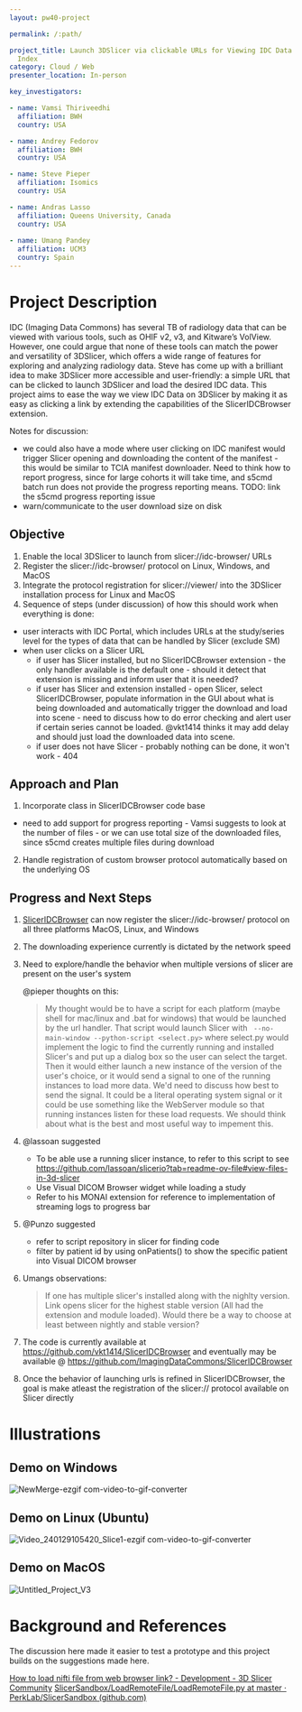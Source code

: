 ```yaml
---
layout: pw40-project

permalink: /:path/

project_title: Launch 3DSlicer via clickable URLs for Viewing IDC Data via SlicerIDCBrowser and IDC
  Index
category: Cloud / Web
presenter_location: In-person

key_investigators:

- name: Vamsi Thiriveedhi
  affiliation: BWH
  country: USA

- name: Andrey Fedorov
  affiliation: BWH
  country: USA

- name: Steve Pieper
  affiliation: Isomics
  country: USA

- name: Andras Lasso
  affiliation: Queens University, Canada
  country: USA
  
- name: Umang Pandey
  affiliation: UCM3
  country: Spain
---
```


# Project Description

<!-- Add a short paragraph describing the project. -->

IDC (Imaging Data Commons) has several TB of radiology data that can be viewed with various tools, such as OHIF v2, v3, and Kitware’s VolView. However, one could argue that none of these tools can match the power and versatility of 3DSlicer, which offers a wide range of features for exploring and analyzing radiology data. Steve has come up with a brilliant idea to make 3DSlicer more accessible and user-friendly: a simple URL that can be clicked to launch 3DSlicer and load the desired IDC data. This project aims to ease the way we view IDC Data on 3DSlicer by making it as easy as clicking a link by extending the capabilities of the SlicerIDCBrowser extension.

Notes for discussion: 
* we could also have a mode where user clicking on IDC manifest would trigger Slicer opening and downloading the content of the manifest - this would be similar to TCIA manifest downloader. Need to think how to report progress, since for large cohorts it will take time, and s5cmd batch run does not provide the progress reporting means. TODO: link the s5cmd progress reporting issue
* warn/communicate to the user download size on disk

## Objective

<!-- Describe here WHAT you would like to achieve (what you will have as end result). -->

1.  Enable the local 3DSlicer to launch from slicer://idc-browser/ URLs
2.  Register the slicer://idc-browser/ protocol on Linux, Windows, and MacOS
3.  Integrate the protocol registration for slicer://viewer/ into the 3DSlicer installation process for Linux and MacOS
4.  Sequence of steps (under discussion) of how this should work when everything is done:
   * user interacts with IDC Portal, which includes URLs at the study/series level for the types of data that can be handled by Slicer (exclude SM)
   * when user clicks on a Slicer URL
       * if user has Slicer installed, but no SlicerIDCBrowser extension - the only handler available is the default one - should it detect that extension is missing and inform user that it is needed?
       * if user has Slicer and extension installed - open Slicer, select SlicerIDCBrowser, populate information in the GUI about what is being downloaded and automatically trigger the download and load into scene - need to discuss how to do error checking and alert user if certain series cannot be loaded. @vkt1414 thinks it may add delay and should just load the downloaded data into scene.
       * if user does not have Slicer - probably nothing can be done, it won't work - 404

## Approach and Plan

<!-- Describe here HOW you would like to achieve the objectives stated above. -->

1.  Incorporate  class in SlicerIDCBrowser code base
   * need to add support for progress reporting - Vamsi suggests to look at the number of files - or we can use total size of the downloaded files, since s5cmd creates multiple files during download
2.  Handle registration of custom browser protocol automatically based on the underlying OS

## Progress and Next Steps
1. [SlicerIDCBrowser](https://github.com/ImagingDataCommons/SlicerIDCBrowser) can now register the slicer://idc-browser/ protocol on all three platforms MacOS, Linux, and Windows
2. The downloading experience currently is dictated by the network speed
3. Need to explore/handle the behavior when multiple versions of slicer are present on the user's system
   
   @pieper thoughts on this:
   > My thought would be to have a script for each platform (maybe shell for mac/linux and .bat for windows) that would be launched by the url handler.  That script would launch Slicer with ` --no-main-window --python-script <select.py>` where select.py would implement the logic to find the currently running and installed Slicer's and put up a dialog box so the user can select the target.  Then it would either launch a new instance of the version of the user's choice, or it would send a signal to one of the running instances to load more data.  We'd need to discuss how best to send the signal.  It could be a literal operating system signal or it could be use something like the WebServer module so that running instances listen for these load requests.  We should think about what is the best and most useful way to impement this.

4. @lassoan suggested
    -  To be able use a running slicer instance, to refer to this script to see https://github.com/lassoan/slicerio?tab=readme-ov-file#view-files-in-3d-slicer
    -  Use Visual DICOM Browser widget while loading a study
    -  Refer to his MONAI extension for reference to implementation of streaming logs to progress bar
5. @Punzo suggested
    -  refer to script repository in slicer for finding code
    -  filter by patient id by using onPatients() to show the specific patient into Visual DICOM browser
6. Umangs observations:
    > If one has multiple slicer's installed along with the nighlty version. Link opens slicer for the highest stable version (All had the extension and module loaded). Would there be a way to choose at least between nightly and stable version?
7. The code is currently available at https://github.com/vkt1414/SlicerIDCBrowser and eventually may be available @ https://github.com/ImagingDataCommons/SlicerIDCBrowser
8. Once the behavior of launching urls is refined in SlicerIDCBrowser, the goal is make atleast the registration of the slicer:// protocol available on Slicer directly
   
# Illustrations

## Demo on Windows 
![NewMerge-ezgif com-video-to-gif-converter](https://github.com/NA-MIC/ProjectWeek/assets/115020590/61e49e50-65a3-4f26-88c9-e0e7a3c7893d)

## Demo on Linux (Ubuntu)
![Video_240129105420_Slice1-ezgif com-video-to-gif-converter](https://github.com/NA-MIC/ProjectWeek/assets/115020590/02c3957a-93d8-4f01-930f-c529e8de0758)

## Demo on MacOS
![Untitled_Project_V3](https://github.com/NA-MIC/ProjectWeek/assets/115020590/46e36c57-6886-4e29-a37a-2accda22a68d)


# Background and References

<!-- If you developed any software, include link to the source code repository.
     If possible, also add links to sample data, and to any relevant publications. -->

The discussion here made it easier to test a prototype and this project builds on the suggestions made here.

[How to load nifti file from web browser link? - Development - 3D Slicer Community](https://discourse.slicer.org/t/how-to-load-nifti-file-from-web-browser-link/18664/5)
[SlicerSandbox/LoadRemoteFile/LoadRemoteFile.py at master · PerkLab/SlicerSandbox (github.com)](https://github.com/PerkLab/SlicerSandbox/blob/master/LoadRemoteFile/LoadRemoteFile.py)
